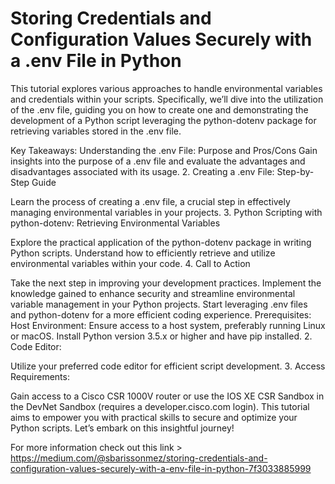 # Storing Credentials and Configuration Values Securely with a .env File in Python

This tutorial explores various approaches to handle environmental variables and credentials within your scripts. Specifically, we’ll dive into the utilization of the .env file, guiding you on how to create one and demonstrating the development of a Python script leveraging the python-dotenv package for retrieving variables stored in the .env file.

Key Takeaways:
Understanding the .env File: Purpose and Pros/Cons
Gain insights into the purpose of a .env file and evaluate the advantages and disadvantages associated with its usage.
2. Creating a .env File: Step-by-Step Guide

Learn the process of creating a .env file, a crucial step in effectively managing environmental variables in your projects.
3. Python Scripting with python-dotenv: Retrieving Environmental Variables

Explore the practical application of the python-dotenv package in writing Python scripts. Understand how to efficiently retrieve and utilize environmental variables within your code.
4. Call to Action

Take the next step in improving your development practices. Implement the knowledge gained to enhance security and streamline environmental variable management in your Python projects. Start leveraging .env files and python-dotenv for a more efficient coding experience.
Prerequisites:
Host Environment:
Ensure access to a host system, preferably running Linux or macOS.
Install Python version 3.5.x or higher and have pip installed.
2. Code Editor:

Utilize your preferred code editor for efficient script development.
3. Access Requirements:

Gain access to a Cisco CSR 1000V router or use the IOS XE CSR Sandbox in the DevNet Sandbox (requires a developer.cisco.com login).
This tutorial aims to empower you with practical skills to secure and optimize your Python scripts. Let’s embark on this insightful journey!

For more information check out this link > https://medium.com/@sbarissonmez/storing-credentials-and-configuration-values-securely-with-a-env-file-in-python-7f3033885999